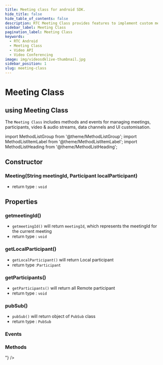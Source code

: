 ```yaml
---
title: Meeting class for android SDK.
hide_title: false
hide_table_of_contents: false
description: RTC Meeting Class provides features to implement custom meeting layout in your application.
sidebar_label: Meeting Class
pagination_label: Meeting Class
keywords:
  - RTC Android
  - Meeting Class
  - Video API
  - Video Conferencing
image: img/videosdklive-thumbnail.jpg
sidebar_position: 1
slug: meeting-class
---
```


# Meeting Class

## using Meeting Class

The `Meeting Class` includes methods and events for managing meetings, participants, video & audio streams, data channels and UI customisation.

import MethodListGroup from '@theme/MethodListGroup';
import MethodListItemLabel from '@theme/MethodListItemLabel';
import MethodListHeading from '@theme/MethodListHeading';

## Constructor

### Meeting(String meetingId, Participant localParticipant)

- return type : `void`

## Properties

### getmeetingId()

- `getmeetingId()` will return `meetingId`, which represents the meetingId for the current meeting
- return type : `void`

### getLocalParticipant()

- `getLocalParticipant()` will return Local participant
- return type :`Participant`

### getParticipants()

- `getParticipants()` will return all Remote participant
- return type : `void`

### pubSub()

- `pubSub()` will return object of `PubSub` class
- return type : `PubSub`

### Events

<MethodListGroup>
  <MethodListItemLabel name="__events" >
    <MethodListGroup>
      <MethodListHeading heading="Events" />
      <MethodListItemLabel name="addEventListener(MeetingEventListener listener)"  type={"void"} />
      <MethodListItemLabel name="removeEventListener(MeetingEventListener listener)"  type={"void"} />
      <MethodListItemLabel name="removeAllListeners()"  type={"void"} />
    </MethodListGroup>
  </MethodListItemLabel>
</MethodListGroup>

### Methods

<MethodListGroup>
  <MethodListItemLabel name="__methods" >
    <MethodListGroup>
      <MethodListHeading heading="Methods" />
      <MethodListItemLabel description={"join the meeting"} name="join()"  type={"void"} />
      <MethodListItemLabel description={"leave the meeting"} name="leave()"  type={"void"} />
      <MethodListItemLabel description={"end the meeting"} name="end()"  type={"void"} />
      <MethodListItemLabel description={"enable self mic"} name="muteMic()"  type={"void"} />
      <MethodListItemLabel description={"disable self mic"} name="unmuteMic()"  type={"void"} />
      <MethodListItemLabel description={"enable self webcam"} name="enableWebcam()"  type={"void"} />
      <MethodListItemLabel description={"disable self webcam"} name="disableWebcam()"  type={"void"} />
      <MethodListItemLabel description={"start meeting recording"} name="startRecording(String webhookUrl)"  type={"void"} />
      <MethodListItemLabel description={"stop meeting recording"} name="stopRecording()"  type={"void"} />
      <MethodListItemLabel description={"start meeting live streaming"} name="startLivestream(List<LivestreamOutput> outputs)"  type={"void"} />
      <MethodListItemLabel description={"stop meeting live streaming"} name="stopLivestream()"  type={"void"} />
      <MethodListItemLabel description={"get all mic devices"} name="getMics()"  type={"Set<AppRTCAudioManager.AudioDevice>"} />
      <MethodListItemLabel description={"change self mic"} name="changeMic()"  type={"void"} />
      <MethodListItemLabel description={"When a Local participant changes the Mic, `AppRTCAudioManager.AudioManagerEvents()` is triggered which can be set by using this method"} name="setAudioDeviceChangeListener(AppRTCAudioManager.AudioManagerEvents audioManagerEvents)"  type={"void"} />
      <MethodListItemLabel description={"change self webcam"} name="changeWebcam()"  type={"void"} />
      <MethodListItemLabel description={"start sharing phone screen"} name="enableScreenShare(Intent data)"  type={"void"} />
      <MethodListItemLabel description={"stop sharing phone screen"} name="disableScreenShare()"  type={"void"} />
    </MethodListGroup>
  </MethodListItemLabel>
</MethodListGroup>
